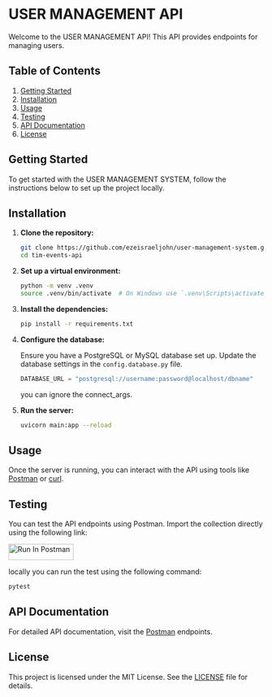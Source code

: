 # USER MANAGEMENT API

Welcome to the USER MANAGEMENT API! This API provides endpoints for managing users.

## Table of Contents

1. [Getting Started](#getting-started)
2. [Installation](#installation)
3. [Usage](#usage)
4. [Testing](#testing)
5. [API Documentation](#api-documentation)
6. [License](#license)

## Getting Started

To get started with the USER MANAGEMENT SYSTEM, follow the instructions below to set up the project locally.

## Installation

1. **Clone the repository:**

    ```bash
    git clone https://github.com/ezeisraeljohn/user-management-system.git
    cd tim-events-api
    ```

2. **Set up a virtual environment:**

    ```bash
    python -m venv .venv
    source .venv/bin/activate  # On Windows use `.venv\Scripts\activate`
    ```

3. **Install the dependencies:**

    ```bash
    pip install -r requirements.txt
    ```

4. **Configure the database:**

    Ensure you have a PostgreSQL or MySQL database set up. Update the database settings in the `config.database.py` file.

    ```python
    DATABASE_URL = "postgresql://username:password@localhost/dbname"
    ```
    you can ignore the connect_args.




5. **Run the server:**

    ```bash
    uvicorn main:app --reload
    ```

## Usage

Once the server is running, you can interact with the API using tools like [Postman](https://www.postman.com/) or [curl](https://curl.se/).

## Testing

You can test the API endpoints using Postman. Import the collection directly using the following link:

[<img src="https://run.pstmn.io/button.svg" alt="Run In Postman" style="width: 128px; height: 32px;">](https://documenter.getpostman.com/view/34635068/2sA3sAiTwS)

locally you can run the test using the following command:

```bash
pytest
```

## API Documentation

For detailed API documentation, visit the [Postman](https://documenter.getpostman.com/view/34635068/2sA3sAiTwS) endpoints.

## License

This project is licensed under the MIT License. See the [LICENSE](LICENSE) file for details.
